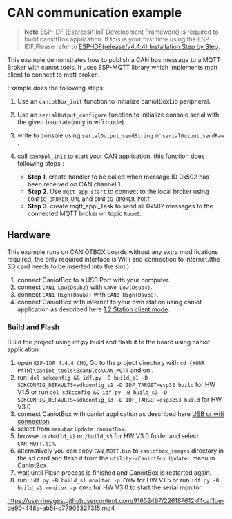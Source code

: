 # CAN communication example

> **Note**
> ESP-IDF (Espressif IoT Development Framework) is required to build caniotBox application. If this is your first time using the ESP-IDF,Please refer to [ESP-IDF(release/v4.4.4) Installation Step by Step](https://docs.espressif.com/projects/esp-idf/en/v4.4.4/esp32/get-started/index.html#installation-step-by-step).


This example demonstrates how to publish a CAN bus message to a MQTT Broker with caniot tools.
It uses ESP-MQTT library which implements mqtt client to connect to mqtt broker.

Example does the following steps:

1. Use an  `caniotBox_init` function to initialize caniotBoxLib peripheral.
2. Use an  `serialOutput_configure` function to initialize console serial with the given baudrate(only in wifi mode).
3. write to console using `serialOutput_sendString` or `serialOutput_sendRaw` .
4. call `canAppl_init` to start your CAN application. this function does following steps :

     * **Step 1**. create handler to be called when message ID 0x502 has been received on CAN channel 1.     
     * **Step 2**. Use `mqtt_app_start` to connect to the local broker using  `CONFIG_BROKER_URL` and `CONFIG_BROKER_PORT`.
     * **Step 3**. create mqtt_appl_Task to send all 0x502 messages to the connected MQTT broker on topic `Room0`.


## Hardware

This example runs on CANIOTBOX boards without any extra modifications required, the only required interface is WiFi and connection to internet.(the SD card needs to be inserted into the slot.)

1. connect  CaniotBox to a USB Port with your computer.
2. connect  `CAN1 Low(Dsub2)` with `CAN0 Low(Dsub4)`.
3. connect  `CAN1 High(Dsub7)` with `CAN0 High(Dsub8)`.
4. connect CaniotBox with internet to your own station using caniot application as described here [1.2 Station client mode](https://caniot-docu.readthedocs.io/en/latest/getting-started-caniot.html#wifi-connection).


### Build and Flash

Build the project using idf.py build and flash it to the board using caniot application
1. open  `ESP-IDF 4.4.4 CMD`, Go to the project directory with `cd {YOUR PATH}\caniot_tools\Examples\CAN_MQTT` and   on .
2. run: `del sdkconfig && idf.py -B build_s1 -D SDKCONFIG_DEFAULTS=sdkconfig_s1 -D IDF_TARGET=esp32 build` for HW V1.5 or  run `del sdkconfig && idf.py -B build_s3 -D SDKCONFIG_DEFAULTS=sdkconfig_s3 -D IDF_TARGET=esp32s3 build` for HW V3.0 
3. connect CaniotBox with caniot application as described here [USB or wifi connection](https://caniot-docu.readthedocs.io/en/latest/getting-started-caniot.html#usb-connection).
4. select  from `menubar` `Update caniotBox`.
5. browse to  `/build_s1` or `/build_s3` for HW V3.0 folder and select `CAN_MQTT.bin`.
6. alternatively you can copy  `CAN_MQTT.bin` to `caniotbox_images`  directory in the sd card and flash it from the `utility->CaniotBox Update:`  menu in CaniotBox.
7. wait until Flash process is finished and CaniotBox is restarted again.
8. run: `idf.py -B build_s1 monitor -p COMx` for HW V1.5 or  run `idf.py -B build_s3 monitor -p COMx` for HW V3.0 to start the serial monitor.




https://user-images.githubusercontent.com/91652497/226187612-f4caf1be-de90-448a-ab5f-d77905327315.mp4



